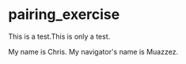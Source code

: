 pairing_exercise
================

This is a test.This is only a test.

My name is Chris.
My navigator's name is Muazzez.

